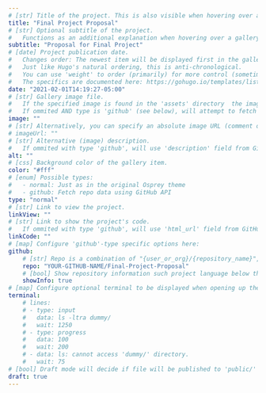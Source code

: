 ```yaml
---
# [str] Title of the project. This is also visible when hovering over a gallery item.
title: "Final Project Proposal"
# [str] Optional subtitle of the project. 
#   Functions as an additional explanation when hovering over a gallery item (comment out the following line).
subtitle: "Proposal for Final Project"
# [date] Project publication date.
#   Changes order: The newest item will be displayed first in the gallery. 
#   Just like Hugo's natural ordering, this is anti-chronological.
#   You can use 'weight' to order (primarily) for more control (sometimes it makes sense to put old items before new ones).
#   The specifics are documented here: https://gohugo.io/templates/lists/#order-content
date: "2021-02-01T14:19:27-05:00"
# [str] Gallery image file. 
#   If the specified image is found in the 'assets' directory  the image will be normalized to a specified height. 
#   If ommited AND type is 'github' (see below), will attempt to fetch from '{repo_url}/.github/logo.png'. 
image: ""
# [str] Alternatively, you can specify an absolute image URL (comment out the following line).
# imageUrl: ""
# [str] Alternative (image) description.
#   If ommited with type 'github', will use 'description' field from GitHub API.
alt: ""
# [css] Background color of the gallery item.
color: "#fff"
# [enum] Possible types:
#   - normal: Just as in the original Osprey theme
#   - github: Fetch repo data using GitHub API
type: "normal"
# [str] Link to view the project.
linkView: ""
# [str] Link to show the project's code.
#   If ommited with type 'github', will use 'html_url' field from GitHub API.
linkCode: ""
# [map] Configure 'github'-type specific options here:
github: 
    # [str] Repo is a combination of "{user_or_org}/{repository_name}", e.g. "kdevo/osprey-delight.
    repo: "YOUR-GITHUB-NAME/Final-Project-Proposal"
    # [bool] Show repository information such project language below the buttons.
    showInfo: true
# [map] Configure optional terminal to be displayed when opening up the gallery item:
terminal:
    # lines:
    # - type: input
    #   data: ls -ltra dummy/
    #   wait: 1250
    # - type: progress
    #   data: 100
    #   wait: 200
    # - data: ls: cannot access 'dummy/' directory.
    #   wait: 75
# [bool] Draft mode will decide if file will be published to 'public/' directory.
draft: true
---
```

